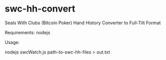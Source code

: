 swc-hh-convert
==============

Seals With Clubs (Bitcoin Poker) Hand History Converter to Full-Tilt Format


Requirements: nodejs


Usage:

nodejs swcWatch.js path-to-swc-hh-files > out.txt
